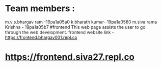 # Team members : 
m.v.s.bhargav ram -19pa1a05a0 
k.bharath kumar- 19pa1a0580
m.siva rama Krishna - 19pa1a05b7
#frontend
This web page assists the user to go through the web development.
frontend website link - https://frontend.bhargav001.repl.co
# https://frontend.siva27.repl.co
